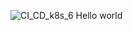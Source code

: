 ![CI_CD_k8s_6](https://github.com/user-attachments/assets/65a0c81e-4651-4f64-9bca-fc1974cc6c40)
Hello world
